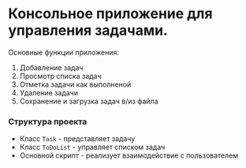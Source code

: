 # Консольное приложение для управления задачами.
Основные функции приложения:
1. Добавление задач
2. Просмотр списка задач
3. Отметка задачи как выполненой
4. Удаление задачи
5. Сохранение и загрузка задач в/из файла

### Структура проекта
- Класс ```Task``` - представляет задачу
- Класс ```ToDoList``` - управляет списком задач
- Основной скрипт - реализует взаимодействие с пользователем
